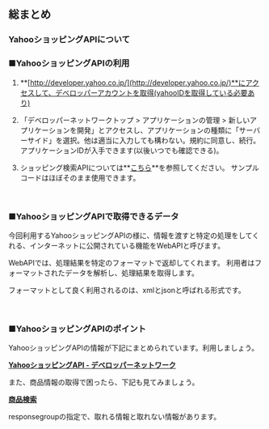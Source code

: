 ## 総まとめ
### YahooショッピングAPIについて

### ■YahooショッピングAPIの利用

1. **[http://developer.yahoo.co.jp/](http://developer.yahoo.co.jp/)**にアクセスして、デベロッパーアカウントを取得(yahooIDを取得している必要あり)

2. 「デベロッパーネットワークトップ > アプリケーションの管理 > 新しいアプリケーションを開発」とアクセスし、アプリケーションの種類に「サーバーサイド」を選択。他は適当に入力しても構わない。規約に同意し、続行。アプリケーションIDが入手できます(以後いつでも確認できる)。

3. ショッピング検索APIについては**[こちら](https://developer.yahoo.co.jp/sample/shopping/sample1.html)**を参照してください。
サンプルコードはほぼそのまま使用できます。

&nbsp;

### ■YahooショッピングAPIで取得できるデータ

今回利用するYahooショッピングAPIの様に、情報を渡すと特定の処理をしてくれる、インターネットに公開されている機能をWebAPIと呼びます。

WebAPIでは、処理結果を特定のフォーマットで返却してくれます。
利用者はフォーマットされたデータを解析し、処理結果を取得します。

フォーマットとして良く利用されるのは、xmlとjsonと呼ばれる形式です。

&nbsp;

### ■YahooショッピングAPIのポイント

YahooショッピングAPIの情報が下記にまとめられています。利用しましょう。

**[YahooショッピングAPI - デベロッパーネットワーク](https://developer.yahoo.co.jp/webapi/shopping/)**

また、商品情報の取得で困ったら、下記も見てみましょう。

**[商品検索](https://developer.yahoo.co.jp/webapi/shopping/shopping/v1/itemlookup.html)**

responsegroupの指定で、取れる情報と取れない情報があります。
